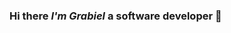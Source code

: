### **Hi there** *I'm Grabiel* **a software developer** 👋

<!-- ![Tux, the Linux mascot|50](/assets/typescript-ico.png) -->

<!-- >[!IMPORTANT]
>
>This is an IMPORTANT note.


[Duck Duck Go](https://duckduckgo.com). -->

<!-- <div class="pull-left">
<img
src='./assets/docker-ico.png'/>
</div> -->


<!--
**grabielito/grabielito** is a ✨ _special_ ✨ repository because its `README.md` (this file) appears on your GitHub profile.

Here are some ideas to get you started:

- 🔭 I’m currently working on ...
- 🌱 I’m currently learning ...
- 👯 I’m looking to collaborate on ...
- 🤔 I’m looking for help with ...
- 💬 Ask me about ...
- 📫 How to reach me: ...
- 😄 Pronouns: ...
- ⚡ Fun fact: ...
-->


<!-- ## Tecnologias en las cuales trabajo actualmente

|Tecnologias|:cyclone:|ss|
|:----------|:----------|:-------|
|![JS](/assets/js-javascript-logo-hd-png-download.png)|![HTML](/assets/HTML5_logo_and_wordmark.svg.png)|![TS](/assets/typescript-ico.png)|
|![React](/assets/react-1-logo.png)|![Next](/assets/next-js-logo.png)|![Git](/assets/git-logo.png)|
|![Node](/assets/nodejs-logo.png)|![Express](/assets/express-logo.png)|![Docker](/assets/docker-ico.png)| -->






